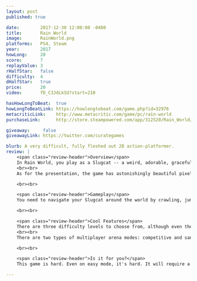 ```yaml
---
layout: post
published: true

date:        2017-12-30 12:00:00 -0400
title:       Rain World
image:       RainWorld.png
platforms:   PS4, Steam
year:        2017
howLong:     20
score:       7
replayValue: 3
rHalfStar:   false
difficulty:  4
dHalfStar:   true
price:       20
video:       fD_C3JdLkSU?start=210

hasHowLongToBeat:  true
howLongToBeatLink: https://howlongtobeat.com/game.php?id=32976
metacriticLink:    http://www.metacritic.com/game/pc/rain-world
purchaseLink:      http://store.steampowered.com/app/312520/Rain_World/

giveaway:     false
giveawayLink: https://twitter.com/curategames

blurb: A very difficult, fully fleshed out 2D action-platformer.
review: |
    <span class="review-header">Overview</span>
    In Rain World, you play as a Slugcat -- a weird, adorable, graceful animal -- in a 2D action-platformer. You are separated from your family during a flood and need to find your way home. You explore a vast, connected environment, consisting of over 1600 rooms (each room takes up the screen), filled with enemies and food. Your Slugcat needs to run away from dangerous  animals and eat pretty much anything smaller than itself in order to hibernate. This relates to the game's titular mechanic, where you need to find protected alcoves for you to hibernate in every so often, otherwise a furious downpour occurs, killing your Slugcat. These alcoves also act as save points where you respawn from if you die or quit out of the game.
    <br><br>
    As for the presentation, the game has astonishingly beautiful pixel art. Considering the number of rooms and the cohesive environment, the developers have accomplished quite a feat. Each room has its own layout and atmosphere, yet feels part of a greater whole. Every animation is fluid, flowing in a completely natural fashion. The animations for your Slugcat and the enemies are combination of regular animation and procedural generation, leading to this fluid motion. It is pleasing to look at it, and one of the more unique animation styles you'll come across in any game.

    <br><br>

    <span class="review-header">Gameplay</span>
    You need to navigate your Slugcat around the world by crawling, jumping, and pouncing. The controls are responsive and natural, letting you control your Slugcat just as you'd like. A large part of the game is mastering the controls, understanding the physics of the game and how to use the controls to achieve a task. Sometimes you'll need to squeeze into small spaces or make a far away jump, and this relies on you inching to edges and climbing poles. It can get tiresome to try to master the controls to make difficult jumps or evade enemies, since this will usually result in many deaths or falling to an area you didn't want to go to. It's satisfying when you master the controls and can navigate with ease, but getting to this point requires a lot of patience. You will constantly be faced with enemies that want to eat you, and there is little you can do other than evade them. Sometimes you'll have a weapon, like a spear, which you can throw to kill an enemy, but  mostly you'll be defenseless and on the run. The majority of the game is spent exploring the environment, traveling from room to room to find safe-spaces to hide from the rain and save. In order to save, you'll need to have eaten the proper amount of food by finding smaller creatures for your Slugcat to enjoy.

    <br><br>

    <span class="review-header">Cool Features</span>
    There are three difficulty levels to choose from, although even the easiest difficulty still makes for a hard game. The difficulty levels change how much food you need to save, how many enemies you encounter, and a couple other gameplay elements.
    <br><br>
    There are two types of multiplayer arena modes: competitive and sandbox. In competitive mode, you can catch food and kill enemies and opponents for points. In sandbox mode, you can create your own connected rooms with items and creatures.

    <br><br>

    <span class="review-header">Is it for you?</span>
    This game is hard. Even on easy mode, it's hard. It will require a lot of patience and attempts to work through each portion of the game. If you have patience and are looking for a challenge, then Rain World is probably right up your alley. The gameplay is smooth and the art is beautiful. The game is fully fleshed out, with a slew of interesting mechanics based on just a small number of controls. The environments are stunning and the procedural generation used for the animation is something almost entirely unique to the game. There is a lot to like in this game -- responsive platforming, simple and fun killing mechanics, and even some stealth. The main draw is whether or not you can deal with dying over and over, being forced to restart at your most recent save point. If you think you can handle that, then go explore what Rain World has to offer.

---
```

